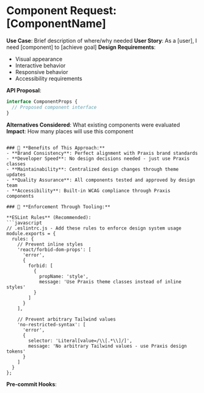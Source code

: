 # Component Request: [ComponentName]

**Use Case**: Brief description of where/why needed
**User Story**: As a [user], I need [component] to [achieve goal]
**Design Requirements**: 
- Visual appearance
- Interactive behavior
- Responsive behavior
- Accessibility requirements

**API Proposal**:
```typescript
interface ComponentProps {
  // Proposed component interface
}
```

**Alternatives Considered**: What existing components were evaluated
**Impact**: How many places will use this component
```

### 🎯 **Benefits of This Approach:**
- **Brand Consistency**: Perfect alignment with Praxis brand standards
- **Developer Speed**: No design decisions needed - just use Praxis classes
- **Maintainability**: Centralized design changes through theme updates
- **Quality Assurance**: All components tested and approved by design team
- **Accessibility**: Built-in WCAG compliance through Praxis components

### 🔧 **Enforcement Through Tooling:**

**ESLint Rules** (Recommended):
```javascript
// .eslintrc.js - Add these rules to enforce design system usage
module.exports = {
  rules: {
    // Prevent inline styles
    'react/forbid-dom-props': [
      'error',
      {
        forbid: [
          {
            propName: 'style',
            message: 'Use Praxis theme classes instead of inline styles'
          }
        ]
      }
    ],
    
    // Prevent arbitrary Tailwind values  
    'no-restricted-syntax': [
      'error',
      {
        selector: 'Literal[value=/\\[.*\\]/]',
        message: 'No arbitrary Tailwind values - use Praxis design tokens'
      }
    ]
  }
};
```

**Pre-commit Hooks**:
```bash